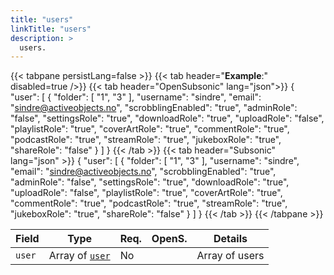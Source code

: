 ```yaml
---
title: "users"
linkTitle: "users"
description: >
  users.
---
```


{{< tabpane persistLang=false >}}
{{< tab header="**Example**:" disabled=true />}}
{{< tab header="OpenSubsonic" lang="json">}}
{
  "user": [
    {
      "folder": [
          "1",
          "3"
      ],
      "username": "sindre",
      "email": "sindre@activeobjects.no",
      "scrobblingEnabled": "true",
      "adminRole": "false",
      "settingsRole": "true",
      "downloadRole": "true",
      "uploadRole": "false",
      "playlistRole": "true",
      "coverArtRole": "true",
      "commentRole": "true",
      "podcastRole": "true",
      "streamRole": "true",
      "jukeboxRole": "true",
      "shareRole": "false"
    }
  ]
}
{{< /tab >}}
{{< tab header="Subsonic" lang="json" >}}
{
  "user": [
    {
      "folder": [
          "1",
          "3"
      ],
      "username": "sindre",
      "email": "sindre@activeobjects.no",
      "scrobblingEnabled": "true",
      "adminRole": "false",
      "settingsRole": "true",
      "downloadRole": "true",
      "uploadRole": "false",
      "playlistRole": "true",
      "coverArtRole": "true",
      "commentRole": "true",
      "podcastRole": "true",
      "streamRole": "true",
      "jukeboxRole": "true",
      "shareRole": "false"
    }
  ]
}
{{< /tab >}}
{{< /tabpane >}}

| Field  | Type                       | Req. | OpenS. | Details        |
| ------ | -------------------------- | ---- | ------ | -------------- |
| `user` | Array of [`user`](../user) | No   |        | Array of users |
